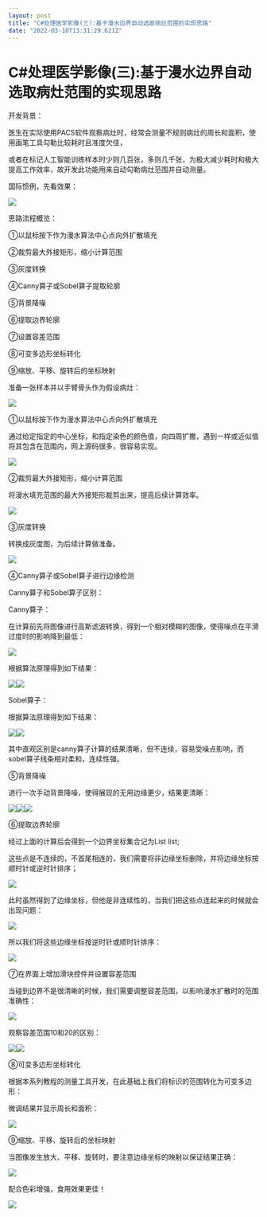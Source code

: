 ```yaml
---
layout: post
title: "C#处理医学影像(三):基于漫水边界自动选取病灶范围的实现思路"
date: "2022-03-18T13:31:29.621Z"
---
```

C#处理医学影像(三):基于漫水边界自动选取病灶范围的实现思路
===============================

开发背景：

医生在实际使用PACS软件观察病灶时，经常会测量不规则病灶的周长和面积，使用画笔工具勾勒比较耗时且准度欠佳，

或者在标记人工智能训练样本时少则几百张，多则几千张，为极大减少耗时和极大提高工作效率，故开发此功能用来自动勾勒病灶范围并自动测量。

国际惯例，先看效果：

![](https://img2022.cnblogs.com/blog/1083581/202203/1083581-20220318154540737-87714606.png)

思路流程概览：

①以鼠标按下作为漫水算法中心点向外扩散填充

②裁剪最大外接矩形，缩小计算范围

③灰度转换

④Canny算子或Sobel算子提取轮廓

⑤背景降噪

⑥提取边界轮廓

⑦设置容差范围

⑧可变多边形坐标转化

⑨缩放、平移、旋转后的坐标映射

准备一张样本并以手臂骨头作为假设病灶：

![](https://img2022.cnblogs.com/blog/1083581/202203/1083581-20220318155620913-826513509.png)

①以鼠标按下作为漫水算法中心点向外扩散填充

通过给定指定的中心坐标，和指定染色的颜色值，向四周扩撒，遇到一样或近似值将其包含在范围内，网上源码很多，很容易实现。

![](https://img2022.cnblogs.com/blog/1083581/202203/1083581-20220318160604148-413149739.png)

②裁剪最大外接矩形，缩小计算范围

将漫水填充范围的最大外接矩形裁剪出来，提高后续计算效率。

![](https://img2022.cnblogs.com/blog/1083581/202203/1083581-20220318160711637-832509996.png)

③灰度转换

转换成灰度图，为后续计算做准备。

![](https://img2022.cnblogs.com/blog/1083581/202203/1083581-20220318160814607-922214327.png)

④Canny算子或Sobel算子进行边缘检测

Canny算子和Sobel算子区别：

Canny算子：

在计算前先将图像进行高斯滤波转换，得到一个相对模糊的图像，使得噪点在平滑过度时的影响降到最低：

![](https://img2022.cnblogs.com/blog/1083581/202203/1083581-20220318161625822-345599523.png)

根据算法原理得到如下结果：

![](https://img2022.cnblogs.com/blog/1083581/202203/1083581-20220318161746611-1519958960.png)![](https://img2022.cnblogs.com/blog/1083581/202203/1083581-20220318161825787-1588514409.png)

Sobel算子：

根据算法原理得到如下结果：

![](https://img2022.cnblogs.com/blog/1083581/202203/1083581-20220318161929647-1535266017.png)![](https://img2022.cnblogs.com/blog/1083581/202203/1083581-20220318162008102-2088673447.png)

其中直观区别是canny算子计算的结果清晰，但不连续，容易受噪点影响，而sobel算子线条相对柔和，连续性强。

⑤背景降噪

进行一次手动背景降噪，使得展现的无用边缘更少，结果更清晰：

![](https://img2022.cnblogs.com/blog/1083581/202203/1083581-20220318162452740-1774395355.png)![](https://img2022.cnblogs.com/blog/1083581/202203/1083581-20220318162501036-681819382.png)![](https://img2022.cnblogs.com/blog/1083581/202203/1083581-20220318162430341-587803873.png)

⑥提取边界轮廓

经过上面的计算后会得到一个边界坐标集合记为List<Point> list;

这些点是不连续的，不首尾相连的，我们需要将非边缘坐标删除，并将边缘坐标按顺时针或逆时针排序；

![](https://img2022.cnblogs.com/blog/1083581/202203/1083581-20220318163751085-92520330.png)

此时虽然得到了边缘坐标，但他是非连续性的，当我们把这些点连起来的时候就会出现问题：

![](https://img2022.cnblogs.com/blog/1083581/202203/1083581-20220318163908640-1499612101.png)

所以我们将这些边缘坐标按逆时针或顺时针排序：

![](https://img2022.cnblogs.com/blog/1083581/202203/1083581-20220318164041414-1792528003.png)

⑦在界面上增加滑块控件并设置容差范围

当碰到边界不是很清晰的时候，我们需要调整容差范围，以影响漫水扩散时的范围准确性：

![](https://img2022.cnblogs.com/blog/1083581/202203/1083581-20220318164344770-265665405.png)

观察容差范围10和20的区别：

![](https://img2022.cnblogs.com/blog/1083581/202203/1083581-20220318164543304-580940811.png)![](https://img2022.cnblogs.com/blog/1083581/202203/1083581-20220318164550880-323153772.png)

⑧可变多边形坐标转化

根据本系列教程的测量工具开发，在此基础上我们将标识的范围转化为可变多边形：

微调结果并显示周长和面积：

![](https://img2022.cnblogs.com/blog/1083581/202203/1083581-20220318170154924-1932648126.gif)

⑨缩放、平移、旋转后的坐标映射

当图像发生放大、平移、旋转时，要注意边缘坐标的映射以保证结果正确：

![](https://img2022.cnblogs.com/blog/1083581/202203/1083581-20220318170513746-1926413389.png)

配合色彩增强，食用效果更佳！

![](https://img2022.cnblogs.com/blog/1083581/202203/1083581-20220318170701296-1441886202.png)